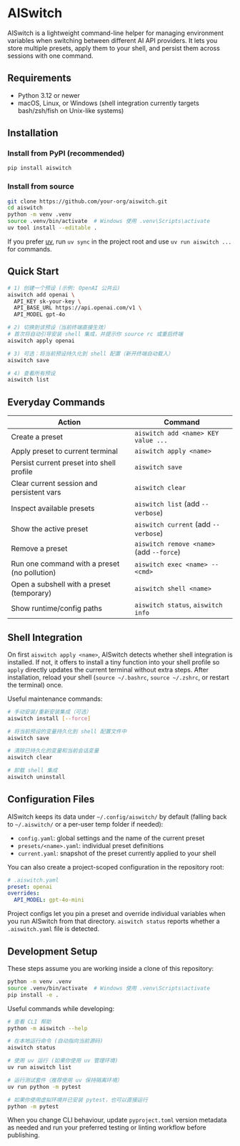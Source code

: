 # AISwitch

AISwitch is a lightweight command-line helper for managing environment variables when switching between different AI API providers. It lets you store multiple presets, apply them to your shell, and persist them across sessions with one command.

## Requirements

- Python 3.12 or newer
- macOS, Linux, or Windows (shell integration currently targets bash/zsh/fish on Unix-like systems)

## Installation

### Install from PyPI (recommended)

```bash
pip install aiswitch
```

### Install from source

```bash
git clone https://github.com/your-org/aiswitch.git
cd aiswitch
python -m venv .venv
source .venv/bin/activate  # Windows 使用 .venv\Scripts\activate
uv tool install --editable .
```

If you prefer [uv](https://github.com/astral-sh/uv), run `uv sync` in the project root and use `uv run aiswitch ...` for commands.

## Quick Start

```bash
# 1) 创建一个预设 (示例: OpenAI 公共云)
aiswitch add openai \
  API_KEY sk-your-key \
  API_BASE_URL https://api.openai.com/v1 \
  API_MODEL gpt-4o

# 2) 切换到该预设（当前终端直接生效）
# 首次将自动引导安装 shell 集成，并提示你 source rc 或重启终端
aiswitch apply openai

# 3) 可选：将当前预设持久化到 shell 配置（新开终端自动载入）
aiswitch save

# 4) 查看所有预设
aiswitch list
```

## Everyday Commands

| Action | Command |
| --- | --- |
| Create a preset | `aiswitch add <name> KEY value ...` |
| Apply preset to current terminal | `aiswitch apply <name>` |
| Persist current preset into shell profile | `aiswitch save` |
| Clear current session and persistent vars | `aiswitch clear` |
| Inspect available presets | `aiswitch list` (add `--verbose`) |
| Show the active preset | `aiswitch current` (add `--verbose`) |
| Remove a preset | `aiswitch remove <name>` (add `--force`) |
| Run one command with a preset (no pollution) | `aiswitch exec <name> -- <cmd>` |
| Open a subshell with a preset (temporary) | `aiswitch shell <name>` |
| Show runtime/config paths | `aiswitch status`, `aiswitch info` |

## Shell Integration

On first `aiswitch apply <name>`, AISwitch detects whether shell integration is installed. If not, it offers to install a tiny function into your shell profile so `apply` directly updates the current terminal without extra steps. After installation, reload your shell (`source ~/.bashrc`, `source ~/.zshrc`, or restart the terminal) once.

Useful maintenance commands:

```bash
# 手动安装/重新安装集成（可选）
aiswitch install [--force]

# 将当前预设的变量持久化到 shell 配置文件中
aiswitch save

# 清除已持久化的变量和当前会话变量
aiswitch clear

# 卸载 shell 集成
aiswitch uninstall
```

## Configuration Files

AISwitch keeps its data under `~/.config/aiswitch/` by default (falling back to `~/.aiswitch/` or a per-user temp folder if needed):

- `config.yaml`: global settings and the name of the current preset
- `presets/<name>.yaml`: individual preset definitions
- `current.yaml`: snapshot of the preset currently applied to your shell

You can also create a project-scoped configuration in the repository root:

```yaml
# .aiswitch.yaml
preset: openai
overrides:
  API_MODEL: gpt-4o-mini
```

Project configs let you pin a preset and override individual variables when you run AISwitch from that directory. `aiswitch status` reports whether a `.aiswitch.yaml` file is detected.

## Development Setup

These steps assume you are working inside a clone of this repository:

```bash
python -m venv .venv
source .venv/bin/activate  # Windows 使用 .venv\Scripts\activate
pip install -e .
```

Useful commands while developing:

```bash
# 查看 CLI 帮助
python -m aiswitch --help

# 在本地运行命令 (自动指向当前源码)
aiswitch status

# 使用 uv 运行 (如果你使用 uv 管理环境)
uv run aiswitch list

# 运行测试套件（推荐使用 uv 保持隔离环境）
uv run python -m pytest

# 如果你使用虚拟环境并已安装 pytest，也可以直接运行
python -m pytest
```

When you change CLI behaviour, update `pyproject.toml` version metadata as needed and run your preferred testing or linting workflow before publishing.
